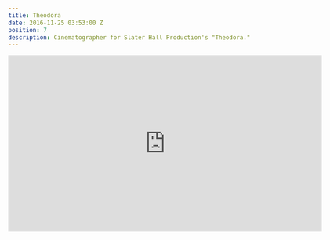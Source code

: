 ```yaml
---
title: Theodora
date: 2016-11-25 03:53:00 Z
position: 7
description: Cinematographer for Slater Hall Production's "Theodora."
---
```


<iframe src="https://player.vimeo.com/video/181811679" width="640" height="360" frameborder="0" webkitallowfullscreen mozallowfullscreen allowfullscreen></iframe>
